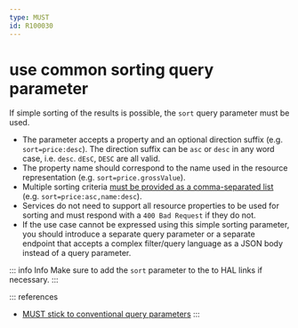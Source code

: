 ```yaml
---
type: MUST
id: R100030
---
```


# use common sorting query parameter

If simple sorting of the results is possible, the `sort` query parameter must be used.

- The parameter accepts a property and an optional direction suffix (e.g. `sort=price:desc`).
  The direction suffix can be `asc` or `desc` in any word case, i.e. `desc`. `dEsC`, `DESC` are all valid.
- The property name should correspond to the name used in the resource representation (e.g. `sort=price.grossValue`).
- Multiple sorting criteria [must be provided as a comma-separated list](@guidelines/R000062) (e.g. `sort=price:asc,name:desc`).
- Services do not need to support all resource properties to be used for sorting and must respond with a `400 Bad Request` if they do not.
- If the use case cannot be expressed using this simple sorting parameter, you should introduce a separate query parameter or a separate endpoint that accepts a complex filter/query language as a JSON body instead of a query parameter.

::: info Info
Make sure to add the `sort` parameter to the to HAL links if necessary.
:::

::: references

- [MUST stick to conventional query parameters](@guidelines/R000049)
  :::
